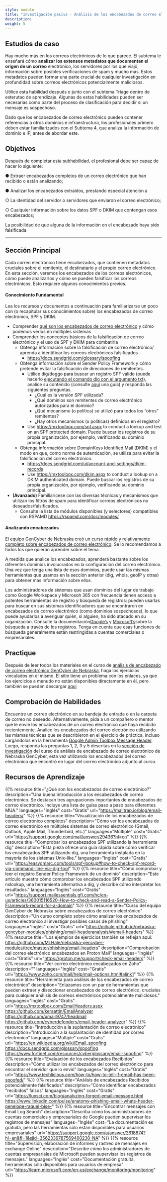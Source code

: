 ```yaml
---
style: module
title: "Investigación pasiva - Análisis de los encabezados de correo electrónico"
description: 
weight: 5
---
```


## Estudios de caso

Hay mucho más en los correos electrónicos de lo que parece. El subtema le enseñará cómo **analizar los extensos metadatos que documentan el origen de un correo** electrónico, los servidores por los que viajó, información sobre posibles verificaciones de spam y mucho más. Estos metadatos pueden formar una parte crucial de cualquier investigación en profundidad sobre correos electrónicos potencialmente maliciosos.

Utilice esta habilidad después o junto con el subtema Triage dentro de esterutao de aprendizaje. Algunas de estas habilidades pueden ser necesarias como parte del proceso de clasificación para decidir si un mensaje es sospechoso.

Dado que los encabezados de correo electrónico pueden contener referencias a otros dominios e infraestructura, los profesionales primero deben estar familiarizados con el Subtema 4, que analiza la información de dominio e IP, antes de abordar este.

## Objetivos

Después de completar esta subhabilidad, el profesional debe ser capaz de hacer lo siguiente:

● Extraer encabezados completos de un correo electrónico que han recibido o están analizando;

● Analizar los encabezados extraídos, prestando especial atención a

○ La identidad del servidor o servidores que enviaron el correo electrónico;

○ Cualquier información sobre los datos SPF o DKIM que contengan esos encabezados;

La posibilidad de que alguna de la información en el encabezado haya sido falsificada

---
## Sección Principal

Cada correo electrónico tiene encabezados, que contienen metadatos cruciales sobre el remitente, el destinatario y el propio correo electrónico. En esta sección, veremos los encabezados de los correos electrónicos, cómo puede analizarlos y cómo se pueden falsificar los correos electrónicos. Esto requiere algunos conocimientos previos.

#### Conocimiento Fundamental

Lea los recursos y documentos a continuación para familiarizarse un poco con (o recapitular sus conocimientos sobre) los encabezados de correo electrónico, SPF y DKIM.

- Comprender [qué son los encabezados de correo electrónico](https://support.google.com/mail/answer/29436?hl=en) y cómo podemos verlos en múltiples sistemas
- Comprender los conceptos básicos de la falsificación de correo electrónico y el uso de SPF y DKIM para combatirla
  - Obtenga información sobre la falsificación de correo electrónico/ aprenda a identificar los correos electrónicos falsificados
    - <https://docs.sendgrid.com/glossary/spoofing>
  - Obtenga información sobre el Sender Policy Framework y cómo pretende evitar la falsificación de direcciones de remitentes.
    - Utilice dig/doggo para buscar un registro SPF válido (puede hacerlo [ejecutando el comando dig con el argumento txt](https://easydmarc.com/tools/spf-lookup#how-to-check-spf-record-via-command-line-via-dig-tool)), analice su contenido (consulte [aquí](https://support.mailessentials.gfi.com/hc/en-us/articles/360015116520-How-to-check-and-read-a-Sender-Policy-Framework-record-for-a-domain) una guía) y responda las siguientes preguntas.
      - ¿Cuál es la versión SPF utilizada?
      - ¿Qué dominios son remitentes de correo electrónico autorizados para el dominio?
      - ¿Qué mecanismo (o política) se utilizó para todos los “otros” remitentes?
      - ¿Hay otros mecanismos (o políticas) definidos en el registro?
    - Use <https://mxtoolbox.com/spf.aspx> to conduct a lookup and test on an SPF protected domain. Puede buscar los registros de su propia organización, por ejemplo, verificando su dominio principal.
  - Obtenga información sobre DomainKeys Identified Mail (DKIM) y el modo en que, como norma de autenticación, se utiliza para evitar la falsificación del correo electrónico.
    - <https://docs.sendgrid.com/ui/account-and-settings/dkim-records>
    - Use <https://mxtoolbox.com/dkim.aspx> to conduct a lookup on a DKIM authenticated domain. Puede buscar los registros de su propia organización, por ejemplo, verificando su dominio principal.
- **(Avanzado)** Familiarícese con las diversas técnicas y mecanismos que utilizan los filtros de spam para identificar correos electrónicos no deseados/falsificados.
  - Consulte la lista de módulos disponibles (y selectores) compatibles con RSPAMD <https://rspamd.com/doc/modules/>

#### Analizando encabezados

El [equipo GenCyber de Nebraska creó un curso rápido y relativamente completo sobre encabezados de correo electrónico](https://mlhale.github.io/nebraska-gencyber-modules/phishing/email-headeranalysis/#email-headers): Se lo recomendamos a todos los que quieran aprender sobre el tema.

A medida que analice los encabezados, aprenderá bastante sobre los diferentes dominios involucrados en la configuración del correo electrónico. Una vez que tenga una lista de esos dominios, puede usar las mismas herramientas que usamos en la sección anterior (dig, whois, geoIP y otras) para obtener más información sobre ellos.

Los administradores de sistemas que usan dominios del lugar de trabajo como Google Workspace y Microsoh 365 con frecuencia tienen acceso a potentes herramientas de registro y búsqueda de registros: pueden usarlas para buscar en sus sistemas identificadores que se encontraron en encabezados de correo electrónico (como dominios sospechosos), lo que puede ayudarlos a averiguar quién, si alguien, ha sido atacado en su organización. Consulte la documentación[Google’s](https://support.google.com/a/answer/2618874?hl=en&fl=1&sjid=3562339787569460230-NA) y [Microsoft’s](https://learn.microsoft.com/en-us/exchange/monitoring/monitoring)sobre la búsqueda a través de los registros. Tenga en cuenta que esas funciones de búsqueda generalmente están restringidas a cuentas comerciales o empresariales.

## Practique

Después de leer todos los materiales en el curso de [análisis de encabezado de correo electrónico GenCyber de Nebraska](https://mlhale.github.io/nebraska-gencyber-modules/phishing/email-headeranalysis/), haga los ejercicios vinculados en el mismo. El sitio tiene un problema con los enlaces, ya que los ejercicios a menudo no están disponibles directamente en él, pero también se pueden descargar [aquí](https://github.com/MLHale/nebraska-gencyber-modules/tree/master/phishing/email-headers)

## Comprobación de Habilidades

Encuentre un correo electrónico en su bandeja de entrada o en la carpeta de correo no deseado. Alternativamente, pida a un compañero o mentor que le envíe los encabezados de un correo electrónico que haya recibido recientemente. Analice los encabezados del correo electrónico utilizando las mismas técnicas que se describieron en el ejercicio de práctica, incluso cargándolos en la herramienta [Google Admin Toolbox Message Header](https://toolbox.googleapps.com/apps/messageheader/). Luego, responda las preguntas 1, 2, 3 y 5 descritas en la [sección de investigación](https://mlhale.github.io/nebraska-gencyber-modules/phishing/email-headeranalysis/#investigation) del curso de análisis de encabezado de correo electrónico de Nebraska GenCyber, esta vez utilizando los encabezados del correo electrónico que encontró en lugar del correo electrónico adjunto al curso.

## Recursos de Aprendizaje

{{% resource title="¿Qué son los encabezados de correo electrónico?" description="Una buena introducción a los encabezados de correo electrónico.  Se destacan tres agrupaciones importantes de encabezados de correo electrónico.  Incluye una lista de guías paso a paso para diferentes MUA." languages="Inglés" cost="Gratis" url="https://mailtrap.io/blog/email-headers/" %}}
{{% resource title="Visualización de los encabezados de correo electrónico completos" description="Cómo ver los encabezados de correo electrónico en múltiples sistemas de correo electrónico (Gmail, Outlook, Apple Mail, Thunderbird, etc.)" languages="Múltiple" cost="Gratis" url="https://support.google.com/mail/answer/29436?hl=en" %}}
{{% resource title="Comprobar los encabezados SPF utilizando la herramienta dig" description="Esta pieza ofrece una guía rápida sobre cómo verificar los encabezados SPF utilizando dig, una herramienta instalada en la mayoría de los sistemas Unix-like." languages="Inglés" cost="Gratis" url="https://easydmarc.com/tools/spf-lookup#how-to-check-spf-record-via-command-line-via-dig-tool" %}}
{{% resource title="Cómo comprobar y leer el registro Sender Policy Framework de un dominio" description="Este artículo muestra cómo comprobar los encabezados SPF utilizando nslookup, una herramienta alternativa a dig, y describe cómo interpretar los resultados." languages="Inglés" cost="Gratis" url="https://support.mailessentials.gfi.com/hc/en-us/articles/360015116520-How-to-check-and-read-a-Sender-Policy-Framework-record-for-a-domain" %}}
{{% resource title="Curso del equipo GenCyber de Nebraska sobre encabezados de correo electrónico" description="Un curso completo sobre cómo analizar los encabezados de correo electrónico al investigar posibles casos de phishing" languages="Inglés" cost="Gratis" url="https://mlhale.github.io/nebraska-gencyber-modules/phishing/email-headeranalysis/#email-headers" %}}
{{% resource title="Los ejemplos de ejercicios también se reflejan aquí:  https://github.com/MLHale/nebraska-gencyber-modules/tree/master/phishing/email-headers" description="Comprobación del correo electrónico encabezados en Proton Mail" languages="Inglés" cost="Gratis" url="https://proton.me/support/check-email-headers" %}}
{{% resource title="Ver correo electrónico encabeçados en Zoho" description="" languages="Inglés" cost="Gratis" url="https://www.zoho.com/mail/help/mail-options.html#alink1" %}}
{{% resource title="Herramienta para análisis de los encabezados de correo electrónico" description="Enlazamos con un par de herramientas que pueden extraer y diseccionar encabezados de correo electrónico, cruciales para cualquier análisis de correos electrónicos potencialmente maliciosos." languages="Inglés" cost="Gratis" url="https://mxtoolbox.com/EmailHeaders.aspx<br>https://github.com/keraattin/EmailAnalyzer<br>https://github.com/umair9747/headmail<br>https://github.com/cyberdefenders/email-header-analyzer" %}}
{{% resource title="Introducción a la suplantación de correo electrónico" description="Introducción a la suplantación de identidad por correo electrónico" languages="Múltiple" cost="Gratis" url="https://en.wikipedia.org/wiki/Email_spoofing<br>https://docs.sendgrid.com/glossary/spoofing<br>https://www.fortinet.com/resources/cyberglossary/email-spoofing" %}}
{{% resource title="Evaluación de los encabezados Recibidos" description="Cómo utilizar los encabezados del correo electrónico para encontrar el servidor que lo envió" languages="Inglés" cost="Gratis" url="https://www.techlicious.com/how-to/how-to-tell-if-email-has-been-spoofed/" %}}
{{% resource title="Análisis de encabezados Recibidos potencialmente falsificados" description="Cómo identificar encabezados "recibidos" falsos" languages="Inglés" cost="Gratis" url="https://luxsci.com/blog/analyzing-forged-email-message.html <br>https://www.linkedin.com/pulse/anatomy-phishing-email-whats-header-penelope-raquel-bise-" %}}
{{% resource title="Encontrar mensajes con Email Log Search" description="Describa cómo los administradores de cuentas comerciales y empresariales de Google pueden supervisar los registros de mensajes" languages="Inglés" cost="La documentación es gratuita, pero las herramientas sólo están disponibles para usuarios empresariales" url="https://support.google.com/a/answer/2618874?hl=en&fl=1&sjid=3562339787569460230-NA" %}}
{{% resource title="Supervisión, elaboración de informes y rastreo de mensajes en exchange Online" description="Describe cómo los administradores de cuentas empresariales de Microsoft pueden supervisar los registros de mensajes." languages="Inglés" cost="Documentación gratuita, herramientas sólo disponibles para usuarios de empresa" url="https://learn.microsoft.com/en-us/exchange/monitoring/monitoring" %}}
